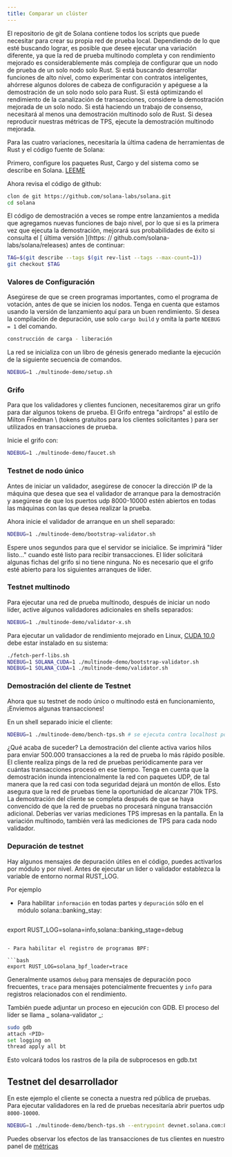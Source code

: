 ```yaml
---
title: Comparar un clúster
---
```


El repositorio de git de Solana contiene todos los scripts que puede necesitar para crear su propia red de prueba local. Dependiendo de lo que esté buscando lograr, es posible que desee ejecutar una variación diferente, ya que la red de prueba multinodo completa y con rendimiento mejorado es considerablemente más compleja de configurar que un nodo de prueba de un solo nodo solo Rust. Si está buscando desarrollar funciones de alto nivel, como experimentar con contratos inteligentes, ahórrese algunos dolores de cabeza de configuración y apéguese a la demostración de un solo nodo solo para Rust. Si está optimizando el rendimiento de la canalización de transacciones, considere la demostración mejorada de un solo nodo. Si está haciendo un trabajo de consenso, necesitará al menos una demostración multinodo solo de Rust. Si desea reproducir nuestras métricas de TPS, ejecute la demostración multinodo mejorada.

Para las cuatro variaciones, necesitaría la última cadena de herramientas de Rust y el código fuente de Solana:

Primero, configure los paquetes Rust, Cargo y del sistema como se describe en Solana. [LEEME](https://github.com/solana-labs/solana#1-install-rustc-cargo-and-rustfmt)

Ahora revisa el código de github:

```bash
clon de git https://github.com/solana-labs/solana.git
cd solana
```

El código de demostración a veces se rompe entre lanzamientos a medida que agregamos nuevas funciones de bajo nivel, por lo que si es la primera vez que ejecuta la demostración, mejorará sus probabilidades de éxito si consulta el [ última versión ](https: // github.com/solana-labs/solana/releases) antes de continuar:

```bash
TAG=$(git describe --tags $(git rev-list --tags --max-count=1))
git checkout $TAG
```

### Valores de Configuración

Asegúrese de que se creen programas importantes, como el programa de votación, antes de que se inicien los nodos. Tenga en cuenta que estamos usando la versión de lanzamiento aquí para un buen rendimiento. Si desea la compilación de depuración, use solo ` cargo build ` y omita la parte ` NDEBUG = 1 ` del comando.

```bash
construcción de carga - liberación
```

La red se inicializa con un libro de génesis generado mediante la ejecución de la siguiente secuencia de comandos.

```bash
NDEBUG=1 ./multinode-demo/setup.sh
```

### Grifo

Para que los validadores y clientes funcionen, necesitaremos girar un grifo para dar algunos tokens de prueba. El Grifo entrega "airdrops" al estilo de Milton Friedman \ (tokens gratuitos para los clientes solicitantes \) para ser utilizados en transacciones de prueba.

Inicie el grifo con:

```bash
NDEBUG=1 ./multinode-demo/faucet.sh
```

### Testnet de nodo único

Antes de iniciar un validador, asegúrese de conocer la dirección IP de la máquina que desea que sea el validador de arranque para la demostración y asegúrese de que los puertos udp 8000-10000 estén abiertos en todas las máquinas con las que desea realizar la prueba.

Ahora inicie el validador de arranque en un shell separado:

```bash
NDEBUG=1 ./multinode-demo/bootstrap-validator.sh
```

Espere unos segundos para que el servidor se inicialice. Se imprimirá "líder listo..." cuando esté listo para recibir transacciones. El líder solicitará algunas fichas del grifo si no tiene ninguna. No es necesario que el grifo esté abierto para los siguientes arranques de líder.

### Testnet multinodo

Para ejecutar una red de prueba multinodo, después de iniciar un nodo líder, active algunos validadores adicionales en shells separados:

```bash
NDEBUG=1 ./multinode-demo/validator-x.sh
```

Para ejecutar un validador de rendimiento mejorado en Linux, [ CUDA 10.0 ](https://developer.nvidia.com/cuda-downloads) debe estar instalado en su sistema:

```bash
./fetch-perf-libs.sh
NDEBUG=1 SOLANA_CUDA=1 ./multinode-demo/bootstrap-validator.sh
NDEBUG=1 SOLANA_CUDA=1 ./multinode-demo/validator.sh
```

### Demostración del cliente de Testnet

Ahora que su testnet de nodo único o multinodo está en funcionamiento, ¡Enviemos algunas transacciones!

En un shell separado inicie el cliente:

```bash
NDEBUG=1 ./multinode-demo/bench-tps.sh # se ejecuta contra localhost por defecto
```

¿Qué acaba de suceder? La demostración del cliente activa varios hilos para enviar 500.000 transacciones a la red de prueba lo más rápido posible. El cliente realiza pings de la red de pruebas periódicamente para ver cuántas transacciones procesó en ese tiempo. Tenga en cuenta que la demostración inunda intencionalmente la red con paquetes UDP, de tal manera que la red casi con toda seguridad dejará un montón de ellos. Esto asegura que la red de pruebas tiene la oportunidad de alcanzar 710k TPS. La demostración del cliente se completa después de que se haya convencido de que la red de pruebas no procesará ninguna transacción adicional. Deberías ver varias mediciones TPS impresas en la pantalla. En la variación multinodo, también verá las mediciones de TPS para cada nodo validador.

### Depuración de testnet

Hay algunos mensajes de depuración útiles en el código, puedes activarlos por módulo y por nivel. Antes de ejecutar un líder o validador establezca la variable de entorno normal RUST_LOG.

Por ejemplo

- Para habilitar `información` en todas partes y `depuración` sólo en el módulo solana::banking_stay:

  ```bash
export RUST_LOG=solana=info,solana::banking_stage=debug
  ```

- Para habilitar el registro de programas BPF:

  ```bash
export RUST_LOG=solana_bpf_loader=trace
  ```

Generalmente usamos ` debug ` para mensajes de depuración poco frecuentes, ` trace ` para mensajes potencialmente frecuentes y ` info ` para registros relacionados con el rendimiento.

También puede adjuntar un proceso en ejecución con GDB. El proceso del líder se llama _ solana-validator _:

```bash
sudo gdb
attach <PID>
set logging on
thread apply all bt
```

Esto volcará todos los rastros de la pila de subprocesos en gdb.txt

## Testnet del desarrollador

En este ejemplo el cliente se conecta a nuestra red pública de pruebas. Para ejecutar validadores en la red de pruebas necesitaría abrir puertos udp `8000-10000`.

```bash
NDEBUG=1 ./multinode-demo/bench-tps.sh --entrypoint devnet.solana.com:8001 --faucet devnet.solana.com:9900 --duration 60 --tx_count 50
```

Puedes observar los efectos de las transacciones de tus clientes en nuestro panel de [métricas](https://metrics.solana.com:3000/d/monitor/cluster-telemetry?var-testnet=devnet)
